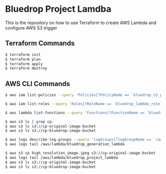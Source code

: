 # Bluedrop Project Lamdba

This is the repository on how to use Terraform to create AWS Lambda and configure AWS S3 trigger

## Terraform Commands
```bash
$ terraform init
$ terraform plan
$ terraform apply
$ terraform destroy
```

## AWS CLI Commands
```bash
$ aws iam list-policies --query 'Policies[?PolicyName == `bluedrop_s3_policy`]'

$ aws iam list-roles --query 'Roles[?RoleName == `bluedrop_lambda_role`]'

$ aws lambda list-functions --query 'Functions[?FunctionName == `bluedrop_generation_lambda`]'

$ aws s3 ls | grep cp-
$ aws s3 ls s3://cp-original-image-bucket
$ aws s3 ls s3://cp-bluedrop-image-bucket

$ aws logs describe-log-groups --query 'logGroups[?logGroupName == `/aws/lambda/bluedrop_generation_lambda`]'
$ aws logs tail /aws/lambda/bluedrop_generation_lambda

$ aws s3 cp high_resolution_image.jpeg s3://cp-original-image-bucket
$ aws logs tail /aws/lambda/bluedrop_project_lambda
$ aws s3 ls s3://cp-original-image-bucket
$ aws s3 ls s3://cp-bluedrop-image-bucket


```
